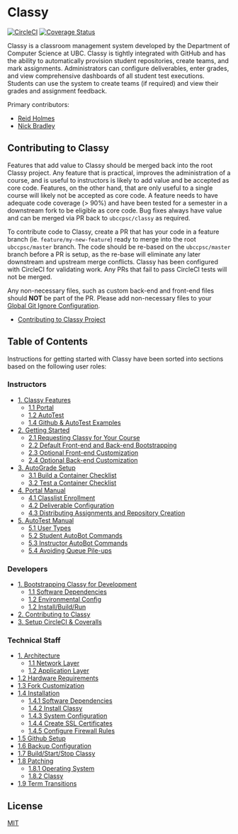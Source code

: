 # Classy

[![CircleCI](https://circleci.com/gh/ubccpsc/classy.svg?style=svg)](https://circleci.com/gh/ubccpsc/classy)
[![Coverage Status](https://coveralls.io/repos/github/ubccpsc/classy/badge.svg?branch=master&service=github)](https://coveralls.io/github/ubccpsc/classy?branch=master)

Classy is a classroom management system developed by the Department of Computer Science at UBC. Classy is tightly integrated with GitHub and has the ability to automatically provision student repositories, create teams, and mark assignments. Administrators can configure deliverables, enter grades, and view comprehensive dashboards of all student test executions. Students can use the system to create teams (if required) and view their grades and assignment feedback.

Primary contributors:

* [Reid Holmes](https://www.cs.ubc.ca/~rtholmes/)
* [Nick Bradley](https://nickbradley.github.io/)

## Contributing to Classy

Features that add value to Classy should be merged back into the root Classy project. Any feature that is practical, improves the administration of a course, and is useful to instructors is likely to add value and be accepted as core code. Features, on the other hand, that are only useful to a single course will likely not be accepted as core code. A feature needs to have adequate code coverage (> 90%) and have been tested for a semester in a downstream fork to be eligible as core code. Bug fixes always have value and can be merged via PR back to `ubccpsc/classy` as required.

To contribute code to Classy, create a PR that has your code in a feature branch (ie. `feature/my-new-feature`) ready to merge into the root `ubccpsc/master` branch. The code should be re-based on the `ubccpsc/master` branch before a PR is setup, as the re-base will eliminate any later downstream and upstream merge conflicts. Classy has been configured with CircleCI for validating work. Any PRs that fail to pass CircleCI tests will not be merged.

Any non-necessary files, such as custom back-end and front-end files should **NOT** be part of the PR. Please add non-necessary files to your [Global Git Ignore Configuration](https://help.github.com/en/github/using-git/ignoring-files#create-a-global-gitignore).

<!-- TOC depthfrom:2 -->

- [Contributing to Classy Project](/docs/developer/contributing.md)

<!-- /TOC -->

## Table of Contents

Instructions for getting started with Classy have been sorted into sections based on the following user roles:

### Instructors

<!-- TOC depthfrom:2 -->

- [1. Classy Features](/docs/instructor/features.md#overview)
    - [1.1 Portal](/docs/instructor/features.md#portal)
    - [1.2 AutoTest](/docs/instructor/features.md#autotest)
    - [1.4 Github & AutoTest Examples](/docs/instructor/features.md#github-and-autotest-examples)
- [2. Getting Started](/docs/instructor/gettingstarted.md#overview)
    - [2.1 Requesting Classy for Your Course](/docs/instructor/gettingstarted.md#requesting-classy-for-your-course)
    - [2.2 Default Front-end and Back-end Bootstrapping](/docs/instructor/gettingstarted.md#quick-front-end-and-back-end-bootstrapping)
    - [2.3 Optional Front-end Customization](/docs/instructor/gettingstarted.md#front-end-setup)
    - [2.4 Optional Back-end Customization](/docs/instructor/gettingstarted.md#back-end-setup)
- [3. AutoGrade Setup](/docs/instructor/autograde.md#overview)
    - [3.1 Build a Container Checklist](/docs/instructor/autograde.md#build-a-container-checklist)
    - [3.2 Test a Container Checklist](/docs/instructor/autograde.md#test-a-container-checklist)
- [4. Portal Manual](/docs/instructor/portal.md#overview)
    - [4.1 Classlist Enrollment](/docs/instructor/portal.md#classlist-enrollment)
    - [4.2 Deliverable Configuration](/docs/instructor/portal.md#deliverable-configuration)
    - [4.3 Distributing Assignments and Repository Creation](/docs/instructor/portal.md#distributing-assignments-and-repository-creation)
- [5. AutoTest Manual](/docs/instructor/autotest.md#overview)
    - [5.1 User Types](/docs/instructor/autotest.md#user-types)
    - [5.2 Student AutoBot Commands](/docs/instructor/autotest.md#student-autobot-commands)
    - [5.3 Instructor AutoBot Commands](/docs/instructor/autotest.md#instructor-autobot-commands)
    - [5.4 Avoiding Queue Pile-ups](/docs/instructor/autotest.md#avoiding-queue-pile--ups)
  
<!-- /TOC -->

### Developers

<!-- TOC depthfrom:2 -->

- [1. Bootstrapping Classy for Development](/docs/developer/bootstrap.md)
  - [1.1 Software Dependencies](/docs/developer/bootstrap.md#software-dependencies)
  - [1.2 Environmental Config](/docs/developer/bootstrap.md#environmental-config)
  - [1.2 Install/Build/Run](/docs/developer/bootstrap.md#install-build-run)
- [2. Contributing to Classy](#contributing-to-classy)
- [3. Setup CircleCI & Coveralls](/docs/developer/continuousintegration.md)

<!-- /TOC -->

### Technical Staff

<!-- TOC depthfrom:2 -->

- [1. Architecture](/docs/tech-staff/architecture.md#overview)
    - [1.1 Network Layer](/docs/tech-staff/architecture.md#network-layer)
    - [1.2 Application Layer](/docs/tech-staff/architecture.md#application-layer)
- [1.2 Hardware Requirements](/docs/tech-staff/hardware.md)
- [1.3 Fork Customization](/docs/tech-staff/forkcustomization.md)
- [1.4 Installation](/docs/tech-staff/install.md)
    - [1.4.1 Software Dependencies](/docs/tech-staff/install.md#software-dependencies)
    - [1.4.2 Install Classy](/docs/tech-staff/install.md#install-classy)
    - [1.4.3 System Configuration](/docs/tech-staff/install.md#create-user-group)
    - [1.4.4 Create SSL Certificates](/docs/tech-staff/install.md#create-ssl-certificates)
    - [1.4.5 Configure Firewall Rules](/docs/tech-staff/install.md#create-firewall-rules)
- [1.5 Github Setup](/docs/tech-staff/githubsetup.md)
- [1.6 Backup Configuration](/docs/tech-staff/backups.md)
- [1.7 Build/Start/Stop Classy](/docs/tech-staff/operatingclassy.md)
- [1.8 Patching](/docs/tech-staff/updates.md)
    - [1.8.1 Operating System](/docs/tech-staff/updates.md#operating-system)
    - [1.8.2 Classy](/docs/tech-staff/updates.md#classy)
- [1.9 Term Transitions](/docs/tech-staff/termtransitions.md#overview)

<!-- /TOC -->

## License

[MIT](LICENSE)
